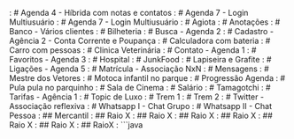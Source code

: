 [](base/017/Readme.md) : # Agenda 4 - Híbrida com notas e contatos
[](base/020/Readme.md) : # Agenda 7 - Login Multiusuário
[](base/035/Readme.md) : # Agenda 7 - Login Multiusuário
[](base/008/Readme.md) : # Agiota
[](base/029/Readme.md) : # Anotações
[](base/030/Readme.md) : # Banco - Vários clientes
[](base/028/Readme.md) : # Bilheteria
[](base/015/Readme.md) : # Busca - Agenda 2
[](base/013/Readme.md) : # Cadastro - Agência 2 - Conta Corrente e Poupança
[](base/001/Readme.md) : # Calculadora com bateria
[](base/002/Readme.md) : # Carro com pessoas
[](base/031/Readme.md) : # Clinica Veterinária
[](base/014/Readme.md) : # Contato - Agenda 1
[](base/016/Readme.md) : # Favoritos - Agenda 3
[](base/022/Readme.md) : # Hospital
[](base/011/Readme.md) : # JunkFood
[](base/004/Readme.md) : # Lapiseira e Grafite
[](base/019/Readme.md) : # Ligações - Agenda 5
[](base/021/Readme.md) : # Matrícula - Associação NxN
[](base/024/Readme.md) : # Mensagens
[](base/005/Readme.md) : # Mestre dos Vetores
[](base/003/Readme.md) : # Motoca infantil no parque
[](base/018/Readme.md) : # Progressão Agenda
[](base/009/Readme.md) : # Pula pula no parquinho
[](base/010/Readme.md) : # Sala de Cinema
[](base/023/Readme.md) : # Salário
[](base/006/Readme.md) : # Tamagotchi
[](base/007/Readme.md) : # Tarifas - Agência 1
[](base/012/Readme.md) : # Topic de Luxo
[](base/033/Readme.md) : # Trem 1
[](base/034/Readme.md) : # Trem 2
[](base/025/Readme.md) : # Twitter - Associação reflexiva
[](base/026/Readme.md) : # Whatsapp I - Chat Grupo
[](base/027/Readme.md) : # Whatsapp II - Chat Pessoa
[](base/032/Readme.md) : ## Mercantil
[](base/009/RaioX.md)  : ## Raio X
[](base/016/RaioX.md)  : ## Raio X
[](base/010/RaioX.md)  : ## Raio X
[](base/011/RaioX.md)  : ## Raio X
[](base/015/RaioX.md)  : ## Raio X
[](base/006/RaioX.md)  : ## Raio X
[](base/003/RaioX.md)  : ## RaioX
[](base/001/RaioX.md)  : ```java
